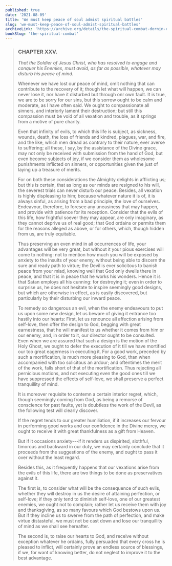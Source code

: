 ```yaml
---
published: true
date: '2021-08-09'
title: 'We must keep peace of soul admist spiritual battles'
slug: 'we-must-keep-peace-of-soul-admist-spiritual-battles'
archiveLink: 'https://archive.org/details/the-spiritual-combat-dornin-edition/page/98?view=theater'
bookSlug: 'the-spiritual-combat'
---
```


> ### CHAPTER XXV.
>
> *That the Soldier of Jesus Christ, who has resolved to engage and conquer his Enemies, must avoid, as far as possible, whatever may disturb his peace of mind.*
>
> Whenever we have lost our peace of mind, omit nothing that can contribute to the recovery of it; though let what will happen, we can never lose it, nor have it disturbed but through onr own fault. It is true, we are to be sorry for our sins, but this sorrow ought to be calm and moderate, as I have often said. We ought to compassionate all sinners, and interiorly lament their destruction; but still this compassion must be void of all vexation and trouble, as it springs from a motive of pure charity.
>
> Even that infinity of evils, to which this life is subject, as sickness, wounds, death, the loss of friends and kindred, plagues, war, and fire, and the like, which men dread as contrary to their nature, ever averse to suffering; all these, I say, by the assistance of the Divine grace, may not only be received with submission from the hand of God, but even become subjects of joy, if we consider them as wholesome punishments inflicted on sinners, or opportunities given the just of laying up a treasure of merits.
>
> For on both these considerations the Almighty delights in afflicting us; but this is certain, that as long as our minds are resigned to his will, the severest trials can never disturb our peace. Besides, all vexation is highly displeasing to him; because whatever nature it is of, it is always sinful, as arising from a bad principle, the love of ourselves. Endeavour, therefore, to foresee any uneasiness that may happen, and provide with patience for its reception. Consider that the evils of this life, how frightful soever they may appear, are only imaginary, as they cannot deprive us of real good; that God ordains or permits them for the reasons alleged as above, or for others, which, though hidden from us, are truly equitable.
>
> Thus preserving an even mind in all occurrences of life, your advantages will be very great, but without it your pious exercises will come to nothing: not to mention how much you will be exposed by anxiety to the insults of your enemy, without being able to discern the sure and ready path to virtue; the Devil is ever solicitous to banish peace from your miad, knowing well that God only dwells there in peace, and that it is in peace that he works his wonders. Hence it is that Satan employs all his cunning: for destroying it; even in order to surprise us, he does not hesitate to inspire seemingly good designs, but which are otherwise in effect, as is easily discovered, but particularly by their disturbing our inward peace.
>
> To remedy so dangerous an evil, when the enemy endeavours to put us upon some new design, let us beware of giving it entrance too hastily into our hearts: First, let us renounce all affection arising from self-love, then offer the design to God, begging with great earnestness, that he will manifest to us whether it comes from him or our enemy, and, in order to it, our director ought to be consulted. Even when we are assured that such a design is the motion of the Holy Ghost, we ought to defer the execution of it till we have mortified our too great eagerness in executing it. For a good work, preceded by such a mortification, is much more pleasing to God, than when accompanied with too solicitous an ardour; and oftentimes the merit of the work, falls short of that of the mortification. Thus rejecting all pernicious motions, and not executing even the good ones till we have suppressed the effects of self-love, we shall preserve a perfect tranquillity of mind.
>
> It is moreover requisite to contemn a certain interior regret, which, though seemingly coming from God, as being a remorse of conscience for past faults, yet is doubtless the work of the Devil, as the following test will clearly discover.
>
> If the regret tends to our greater humiliation, if it increases our fervour in performing good works and our confidence in the Divine mercy, we ought to receive it with great thankfulness as a gift from Heaven.
>
> But if it occasions anxiety---if it renders us dispirited, slothful, timorous and backward in our duty, we may certainly conclude that it proceeds from the suggestions of the enemy, and ought to pass it over without the least regard.
>
> Besides this, as it frequently happens that our vexations arise from the evils of this life, there are two things to be done as preservatives against it.
>
> The first is, to consider what will be the consequence of such evils, whether they will destroy in us the desire of attaining perfection, or self-love; if they only tend to diminish self-love, one of our greatest enemies, we ought not to complain; rather let us receive them with joy and thanksgiving, as so many favours which God bestows upon us. But if they incline us to swerve from the path of perfection, and make virtue distasteful, we must not be cast down and lose our tranquillity of mind as we shall see hereafter.
>
> The second is, to raise our hearts to God, and receive without exception whatever he ordains, fully persuaded that every cross he is pleased to inflict, will certainly prove an endless source of blessings, if we, for want of knowing better, do not neglect to improve it to the best advantage.